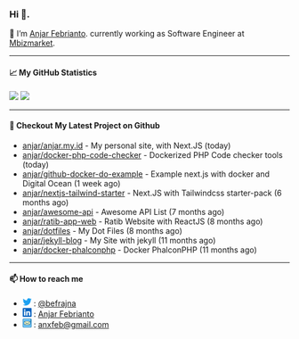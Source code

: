 ### Hi 👋.

 🔭 I’m [Anjar Febrianto](https://www.anjar.my.id). currently working as Software Engineer at [Mbizmarket](https://www.mbizmarket.co.id). 

[]() 

---


#### 📈 My GitHub Statistics
<img src="https://github-readme-stats.vercel.app/api?username=anjar&show_icons=true&count_private=true&hide=contribs&cache_seconds=86400&theme=vision-friendly-dark&hide_title=true">

<img src="https://github-readme-stats.vercel.app/api/top-langs/?username=anjar&layout=compact&count=8&cache_seconds=86400&theme=vision-friendly-dark&hide=html,css">


---

#### 👷 Checkout My Latest Project on Github

- [anjar/anjar.my.id](https://github.com/anjar/anjar.my.id) - My personal site, with Next.JS (today)
- [anjar/docker-php-code-checker](https://github.com/anjar/docker-php-code-checker) - Dockerized PHP Code checker tools (today)
- [anjar/github-docker-do-example](https://github.com/anjar/github-docker-do-example) - Example next.js with docker and Digital Ocean (1 week ago)
- [anjar/nextjs-tailwind-starter](https://github.com/anjar/nextjs-tailwind-starter) - Next.JS with Tailwindcss starter-pack (6 months ago)
- [anjar/awesome-api](https://github.com/anjar/awesome-api) - Awesome API List (7 months ago)
- [anjar/ratib-app-web](https://github.com/anjar/ratib-app-web) - Ratib Website with ReactJS (8 months ago)
- [anjar/dotfiles](https://github.com/anjar/dotfiles) - My Dot Files (8 months ago)
- [anjar/jekyll-blog](https://github.com/anjar/jekyll-blog) - My Site with jekyll (11 months ago)
- [anjar/docker-phalconphp](https://github.com/anjar/docker-phalconphp) - Docker PhalconPHP (11 months ago)


---
#### 📫 How to reach me
[](https://www.linkedin.com/in/anjar-febrianto/)

- <img  alt="Anjar Febrianto | Twitter"  width="16px"  src="https://raw.githubusercontent.com/anjar/anjar/master/assets/twitter.svg" /> : [@befrajna](https://twitter.com/befrajna)
- <img  alt="Anjar Febrianto | Linkedin"  width="16px" src="https://raw.githubusercontent.com/anjar/anjar/master/assets/linkedin.svg" /> : [Anjar Febrianto](https://www.linkedin.com/in/anjar-febrianto/)
- <img  alt="Anjar Febrianto | Email"  width="16px" src="https://raw.githubusercontent.com/anjar/anjar/master/assets/email-icon.svg" /> : [anxfeb@gmail.com](mailto://anxfeb@gmail.com)


